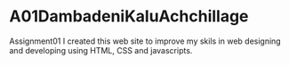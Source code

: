 # A01DambadeniKaluAchchillage
Assignment01
I created this web site to improve my skils in web designing and developing using HTML, CSS and javascripts. 
